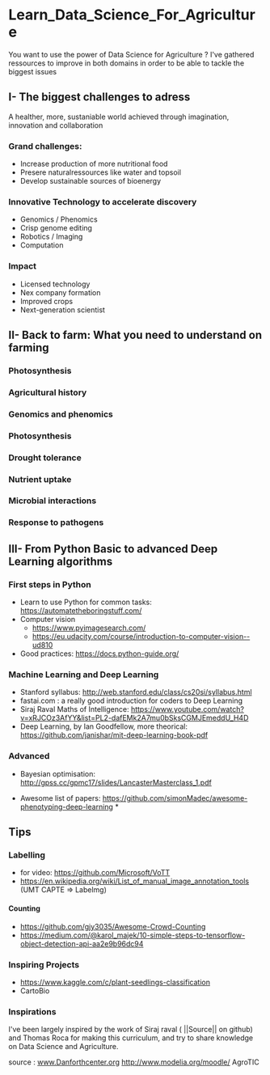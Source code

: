 # Learn_Data_Science_For_Agriculture

You want to use the power of Data Science for Agriculture ? I've gathered ressources to improve in both domains in order to be able to tackle the biggest issues


## I- The biggest challenges to adress 

A healther, more, sustaniable world achieved through imagination, innovation and collaboration 

### Grand challenges: 
- Increase production of more nutritional food 
- Presere naturalressources like water and topsoil 
- Develop sustainable sources of bioenergy 

### Innovative Technology to accelerate discovery 
- Genomics / Phenomics 
- Crisp genome editing 
- Robotics / Imaging 
- Computation 

### Impact  
- Licensed technology 
- Nex company formation 
- Improved crops 
- Next-generation scientist 

## II- Back to farm: What you need to understand on farming
### Photosynthesis
### Agricultural history
### Genomics and phenomics
### Photosynthesis 
### Drought tolerance 
### Nutrient uptake 
### Microbial interactions 
### Response to pathogens 

## III- From Python Basic to advanced Deep Learning algorithms 

### First steps in Python
- Learn to use Python for common tasks: https://automatetheboringstuff.com/
- Computer vision
    - https://www.pyimagesearch.com/
    - https://eu.udacity.com/course/introduction-to-computer-vision--ud810
- Good practices: https://docs.python-guide.org/

### Machine Learning and Deep Learning
- Stanford syllabus: http://web.stanford.edu/class/cs20si/syllabus.html
- fastai.com : a really good introduction for coders to Deep Learning
- Siraj Raval Maths of Intelligence: https://www.youtube.com/watch?v=xRJCOz3AfYY&list=PL2-dafEMk2A7mu0bSksCGMJEmeddU_H4D
- Deep Learning, by Ian Goodfellow, more theorical: https://github.com/janishar/mit-deep-learning-book-pdf

### Advanced
- Bayesian optimisation: http://gpss.cc/gpmc17/slides/LancasterMasterclass_1.pdf

* Awesome list of papers: https://github.com/simonMadec/awesome-phenotyping-deep-learning * 

## Tips

### Labelling
- for video: https://github.com/Microsoft/VoTT
- https://en.wikipedia.org/wiki/List_of_manual_image_annotation_tools
(UMT CAPTE => Labelmg)

#### Counting
- https://github.com/gjy3035/Awesome-Crowd-Counting
- https://medium.com/@karol_majek/10-simple-steps-to-tensorflow-object-detection-api-aa2e9b96dc94

### Inspiring Projects
- https://www.kaggle.com/c/plant-seedlings-classification
- CartoBio

### Inspirations

I've been largely inspired by the work of Siraj raval ( ||Source|| on github) and Thomas Roca for making this curriculum, and try to share knowledge on Data Science and Agriculture.


source : www.Danforthcenter.org 
http://www.modelia.org/moodle/
AgroTIC



